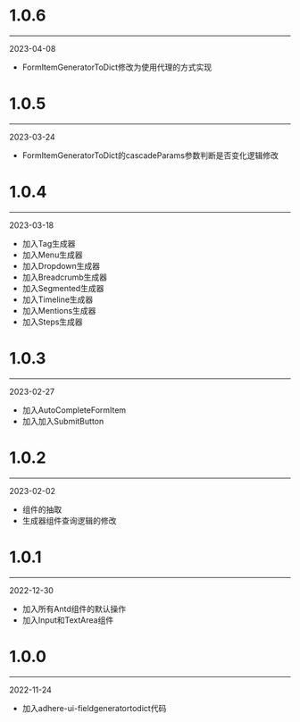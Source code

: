 # 1.0.6

***

2023-04-08

* FormItemGeneratorToDict修改为使用代理的方式实现

# 1.0.5

***

2023-03-24

* FormItemGeneratorToDict的cascadeParams参数判断是否变化逻辑修改

# 1.0.4

***

2023-03-18

* 加入Tag生成器
* 加入Menu生成器
* 加入Dropdown生成器
* 加入Breadcrumb生成器
* 加入Segmented生成器
* 加入Timeline生成器
* 加入Mentions生成器
* 加入Steps生成器

# 1.0.3

***

2023-02-27

* 加入AutoCompleteFormItem
* 加入加入SubmitButton

# 1.0.2

***

2023-02-02

* 组件的抽取
* 生成器组件查询逻辑的修改

# 1.0.1

***

2022-12-30

* 加入所有Antd组件的默认操作
* 加入Input和TextArea组件

# 1.0.0

***

2022-11-24

* 加入adhere-ui-fieldgeneratortodict代码
